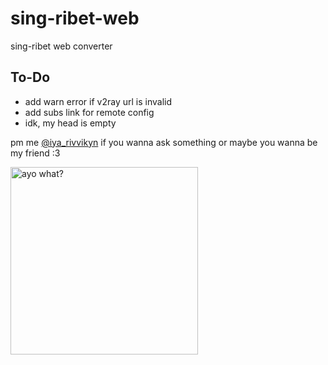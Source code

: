 # sing-ribet-web
sing-ribet web converter

## To-Do
- add warn error if v2ray url is invalid
- add subs link for remote config
- idk, my head is empty

pm me [@iya_rivvikyn](https://t.me/iya_rivvikyn) if you wanna ask something or maybe you wanna be my friend :3

<p align="left"><img src="https://github.com/iyarivky/sing-ribet-web/assets/101973571/e73e43c2-5de1-4f50-91f8-d490ac8289de" alt="ayo what?" width=300px></p>
